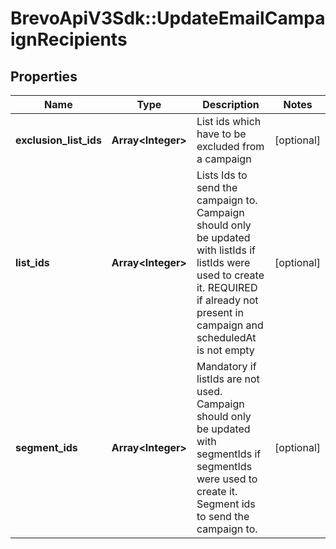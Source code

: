 # BrevoApiV3Sdk::UpdateEmailCampaignRecipients

## Properties
Name | Type | Description | Notes
------------ | ------------- | ------------- | -------------
**exclusion_list_ids** | **Array&lt;Integer&gt;** | List ids which have to be excluded from a campaign | [optional] 
**list_ids** | **Array&lt;Integer&gt;** | Lists Ids to send the campaign to. Campaign should only be updated with listIds if listIds were used to create it. REQUIRED if already not present in campaign and scheduledAt is not empty | [optional] 
**segment_ids** | **Array&lt;Integer&gt;** | Mandatory if listIds are not used. Campaign should only be updated with segmentIds if segmentIds were used to create it. Segment ids to send the campaign to. | [optional] 


